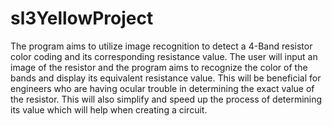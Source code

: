 # sl3YellowProject
The program aims to utilize image recognition to detect a 4-Band resistor color coding and its corresponding resistance value. The user will input an image of the resistor and the program aims to recognize the color of the bands and display its equivalent resistance value. This will be beneficial for engineers who are having ocular trouble in determining the exact value of the resistor. This will also simplify and speed up the process of determining its value which will help when creating a circuit.
